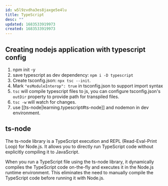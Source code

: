 ```yaml
---
id: w5l9zvdha3es8jaxge5e4lu
title: TypeScript
desc: ""
updated: 1683533919973
created: 1683533919973
---
```


## Creating nodejs application with typescript config

1. npm init -y
1. save typescript as dev dependency: `npm i -D typescript`
1. Create tsconfig.json: `npx tsc --init`.
1. Mark `"esModuleInterop": true` in tsconfig.json to support import syntax
1. `tsc` will compile typescript files to js, you can configure tsconfig.json's `outDir` property to provide path for transpiled files.
1. `tsc -w` will watch for changes.
1. use [[ts-node|learning.typescript#ts-node]] and nodemon in dev environment.

## ts-node

The ts-node library is a TypeScript execution and REPL (Read-Eval-Print Loop) for Node.js. It allows you to directly run TypeScript code without explicitly compiling it to JavaScript.

When you run a TypeScript file using the ts-node library, it dynamically compiles the TypeScript code on-the-fly and executes it in the Node.js runtime environment. This eliminates the need to manually compile the TypeScript code before running it with Node.js.
